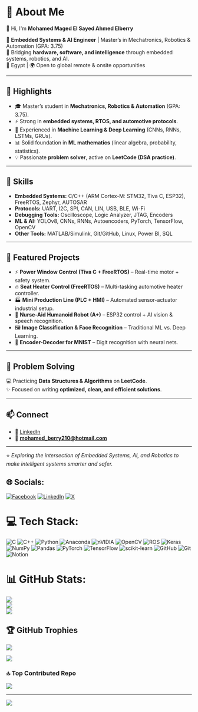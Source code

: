 # 💫 About Me
👋 Hi, I'm **Mohamed Maged El Sayed Ahmed Elberry**  

🚀 **Embedded Systems & AI Engineer** | Master’s in Mechatronics, Robotics & Automation (GPA: 3.75)  
🔧 Bridging **hardware, software, and intelligence** through embedded systems, robotics, and AI.  
📍 Egypt | 🌍 Open to global remote & onsite opportunities  

---

## 🔹 Highlights
- 🎓 Master’s student in **Mechatronics, Robotics & Automation** (GPA: 3.75).  
- ⚡ Strong in **embedded systems, RTOS, and automotive protocols**.  
- 🧠 Experienced in **Machine Learning & Deep Learning** (CNNs, RNNs, LSTMs, GRUs).  
- 📊 Solid foundation in **ML mathematics** (linear algebra, probability, statistics).  
- 💡 Passionate **problem solver**, active on **LeetCode (DSA practice)**.  

---

## 🔹 Skills
- **Embedded Systems:** C/C++ (ARM Cortex-M: STM32, Tiva C, ESP32), FreeRTOS, Zephyr, AUTOSAR  
- **Protocols:** UART, I2C, SPI, CAN, LIN, USB, BLE, Wi-Fi  
- **Debugging Tools:** Oscilloscope, Logic Analyzer, JTAG, Encoders  
- **ML & AI:** YOLOv8, CNNs, RNNs, Autoencoders, PyTorch, TensorFlow, OpenCV  
- **Other Tools:** MATLAB/Simulink, Git/GitHub, Linux, Power BI, SQL  

---

## 🔹 Featured Projects
- ⚡ **Power Window Control (Tiva C + FreeRTOS)** – Real-time motor + safety system.  
- 🔥 **Seat Heater Control (FreeRTOS)** – Multi-tasking automotive heater controller.  
- 🏭 **Mini Production Line (PLC + HMI)** – Automated sensor-actuator industrial setup.  
- 🤖 **Nurse-Aid Humanoid Robot (A+)** – ESP32 control + AI vision & speech recognition.  
- 🖼️ **Image Classification & Face Recognition** – Traditional ML vs. Deep Learning.  
- 🔢 **Encoder-Decoder for MNIST** – Digit recognition with neural nets.  

---

## 🔹 Problem Solving
💻 Practicing **Data Structures & Algorithms** on **LeetCode**.  
✨ Focused on writing **optimized, clean, and efficient solutions**.  

---

## 📫 Connect
- 💼 [LinkedIn](https://www.linkedin.com/in/mohamed-elberry-393b73292)  
- 📧 **mohamed_berry210@hotmail.com**  

---

⭐ *Exploring the intersection of Embedded Systems, AI, and Robotics to make intelligent systems smarter and safer.*  



## 🌐 Socials:
[![Facebook](https://img.shields.io/badge/Facebook-%231877F2.svg?logo=Facebook&logoColor=white)](https://facebook.com/MohamedElberry)   [![LinkedIn](https://img.shields.io/badge/LinkedIn-%230077B5.svg?logo=linkedin&logoColor=white)](https://linkedin.com/in/MohamedElberry)   [![X](https://img.shields.io/badge/X-black.svg?logo=X&logoColor=white)](https://x.com/@MohammedBerry8) 

# 💻 Tech Stack:
![C](https://img.shields.io/badge/c-%2300599C.svg?style=for-the-badge&logo=c&logoColor=white) ![C++](https://img.shields.io/badge/c++-%2300599C.svg?style=for-the-badge&logo=c%2B%2B&logoColor=white) ![Python](https://img.shields.io/badge/python-3670A0?style=for-the-badge&logo=python&logoColor=ffdd54) ![Anaconda](https://img.shields.io/badge/Anaconda-%2344A833.svg?style=for-the-badge&logo=anaconda&logoColor=white) ![nVIDIA](https://img.shields.io/badge/cuda-000000.svg?style=for-the-badge&logo=nVIDIA&logoColor=green) ![OpenCV](https://img.shields.io/badge/opencv-%23white.svg?style=for-the-badge&logo=opencv&logoColor=white) ![ROS](https://img.shields.io/badge/ros-%230A0FF9.svg?style=for-the-badge&logo=ros&logoColor=white) ![Keras](https://img.shields.io/badge/Keras-%23D00000.svg?style=for-the-badge&logo=Keras&logoColor=white) ![NumPy](https://img.shields.io/badge/numpy-%23013243.svg?style=for-the-badge&logo=numpy&logoColor=white) ![Pandas](https://img.shields.io/badge/pandas-%23150458.svg?style=for-the-badge&logo=pandas&logoColor=white) ![PyTorch](https://img.shields.io/badge/PyTorch-%23EE4C2C.svg?style=for-the-badge&logo=PyTorch&logoColor=white) ![TensorFlow](https://img.shields.io/badge/TensorFlow-%23FF6F00.svg?style=for-the-badge&logo=TensorFlow&logoColor=white) ![scikit-learn](https://img.shields.io/badge/scikit--learn-%23F7931E.svg?style=for-the-badge&logo=scikit-learn&logoColor=white) ![GitHub](https://img.shields.io/badge/github-%23121011.svg?style=for-the-badge&logo=github&logoColor=white) ![Git](https://img.shields.io/badge/git-%23F05033.svg?style=for-the-badge&logo=git&logoColor=white) ![Notion](https://img.shields.io/badge/Notion-%23000000.svg?style=for-the-badge&logo=notion&logoColor=white)
# 📊 GitHub Stats:
![](https://github-readme-stats.vercel.app/api?username=berryy2&theme=dark&hide_border=false&include_all_commits=false&count_private=false)<br/>
![](https://nirzak-streak-stats.vercel.app/?user=berryy2&theme=dark&hide_border=false)<br/>
![](https://github-readme-stats.vercel.app/api/top-langs/?username=berryy2&theme=dark&hide_border=false&include_all_commits=false&count_private=false&layout=compact)

## 🏆 GitHub Trophies
![](https://github-profile-trophy.vercel.app/?username=berryy2&theme=radical&no-frame=false&no-bg=false&margin-w=4)


![](https://quotes-github-readme.vercel.app/api?type=horizontal&theme=radical)

### 🔝 Top Contributed Repo
![](https://github-contributor-stats.vercel.app/api?username=berryy2&limit=5&theme=dark&combine_all_yearly_contributions=true)

---
[![](https://visitcount.itsvg.in/api?id=berryy2&icon=0&color=0)](https://visitcount.itsvg.in)

<!-- Proudly created with GPRM ( https://gprm.itsvg.in ) -->
